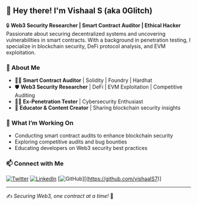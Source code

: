 ## 👋 Hey there! I'm Vishaal S (aka 0Glitch)

🔒 **Web3 Security Researcher | Smart Contract Auditor | Ethical Hacker**  
Passionate about securing decentralized systems and uncovering vulnerabilities in smart contracts. With a background in penetration testing, I specialize in blockchain security, DeFi protocol analysis, and EVM exploitation.

### 🔹 About Me
- 👨‍💻 **Smart Contract Auditor** | Solidity | Foundry | Hardhat  
- 🛡️ **Web3 Security Researcher** | DeFi | EVM Exploitation | Competitive Auditing  
- 🏴‍☠️ **Ex-Penetration Tester** | Cybersecurity Enthusiast  
- 📢 **Educator & Content Creator** | Sharing blockchain security insights  

### 🚀 What I’m Working On
- Conducting smart contract audits to enhance blockchain security  
- Exploring competitive audits and bug bounties  
- Educating developers on Web3 security best practices  

### 📫 Connect with Me
[![Twitter](https://img.shields.io/badge/Twitter-%231DA1F2.svg?style=for-the-badge&logo=twitter&logoColor=white)](https://twitter.com/0Glitchx) 
[![LinkedIn](https://img.shields.io/badge/LinkedIn-%230A66C2.svg?style=for-the-badge&logo=linkedin&logoColor=white)](https://linkedin.com/in/vishaal-s) 
[![GitHub](https://img.shields.io/badge/GitHub-%23181717.svg?style=for-the-badge&logo=github&logoColor=white)][(https://github.com/vishaalS7)]


---
✍️ *Securing Web3, one contract at a time!* 🚀

<!--
**iVishaal0g/iVishaal0g** is a ✨ _special_ ✨ repository because its `README.md` (this file) appears on your GitHub profile.

Here are some ideas to get you started:

- 🔭 I’m currently working on ...
- 🌱 I’m currently learning ...
- 👯 I’m looking to collaborate on ...
- 🤔 I’m looking for help with ...
- 💬 Ask me about ...
- 📫 How to reach me: ...
- 😄 Pronouns: ...
- ⚡ Fun fact: ...
-->
